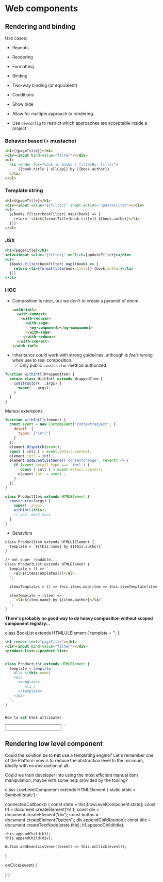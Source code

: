 # Web components



## Rendering and binding

Use cases:

* Repeats
* Rendering
* Formatting
* Binding
* Two-way binding (or equivalent)
* Conditions
* Show hide

* Allow for multiple approach to rendering.
* Use `devconfig` to restrict which approaches are acceptable inside a project.

### Behavior based (+ mustache)

```html
<h1>{{pageTitle}}</h1>
<div><input bind-value="filter"></div>
<ul>
  <li render-for="book in books | filterBy: filter">
      {{book.title | allCap}} by {{book.author}}
  </li>
</ul>
```

### Template string 

```html
<h1>${pageTitle}</h1>
<div><input value="${filter}" input-action="updateFilter"></div>
<ul>
  ${books.filter(bookFilter).map((book) => {
    return `<li>${formatTitle(book.title)} ${book.author}</li> 
  })}
</ul>
```

### JSX

```jsx
<h1>{pageTitle}</h1>
<div><input value="{filter}" onClick={updateFilter}></div>
<ul>
  {books.filter(bookFilter).map((book) => {
    return <li>{formatTitle(book.title)} {book.author}</li> 
  })}
</ul>
```

### HOC

* Composition is nicer, but we don't to create a pyramid of doom.
  ```html
  <with-intl>
    <with-connect>
      <with-reducer>
        <with-saga>
          <my-component></my-component>
        </with-saga>
       </with-reducer>
    </with-connect>
  </with-intl>
  ```
* Inheritance *could* work with strong guidelines, although is *feels* wrong when use to real composition.
  * Only public `constructor` method authorized

```js
function withIntl(WrappedItem) {
  return class WithIntl extends WrappedItem {
    constructor(...args) {
      super(...args);
    }
  }
}
```

Manual extensions

```js
function withIntl(element) {
  const event = new CustomEvent('contextrequest', {
    detail: {
      types: ['intl']
    }
  });
  element.dispatch(event);
  const { intl } = event.detail.context;
  element.intl = intl;
  element.addEventListenner('contextchange', (event) => {
    if (event.detail.type === 'intl') {
       const { intl } = event.detail.context;
      element.intl = event.;
    }
  });
}

class ProductItem extends HTMLElement {
  constructor(args) {
    super(..args);
    withIntl(this);
    // call each hocs
  }
}
```

* Behaviors

```html
class ProductItem extends HTMLLIElement {
  template = `${this.name} by ${this.author}`
}

// not super readable...
class ProductList extends HTMLElement {
  template = () => `
    <ul>${itemsTemplates()}</ul>
  `;

  itemsTemplates = () => this.items.map(item => this.itemTemplate(item))

  itemTemplate = (item) => `
    `<li>${item.name} by ${item.author}</li>`
  `;
} 
```

**There's probably no good way to do heavy composition without scoped component registry...**

class BookList extends HTMLULElement {
  template = '<book-item></book-item>';
}


```html
<h1 render-text="pageTitle"></h1>
<div><input bind-value="filter"></div>
<product-list></product-list>
```



```js

class ProductList extends HTMLElement {
  template = template`
    Allo ${this.name}
    <ul>
      <template>
         <li >
      </template>
    </ul>
  `;
}


How to set html attribute?

```
<input render-attr-disabled="isActive">
```

## Rendering low level component

Could the solution be to **not** use a templating engine? Let's remember one of the Platform vow is to reduce the abstraction level to the minimum, ideally with no abstraction at all.

Could we train developer into using the most efficient manual dom manipulation, maybe with some help provided by the tooling?

class LowLevelComponent extends HTMLElement {
  static state = Symbol('state');
  
  connectedCallback() {
    const state = this[LowLevelComponent.state]; 
    const h1 = document.createElement('h1');
    const div = document.createElement('div');
    const button = document.createElement('button');
    div.appendChild(button);
    const title = document.createTextNode(state.title);
    h1.appendChild(title);
    
    this.appendChild(h1);
    this.appendChild(div);
    
    button.addEventListener((event) => this.onClick(event));
  }
  
  onClick(event) {
  
  }
}

